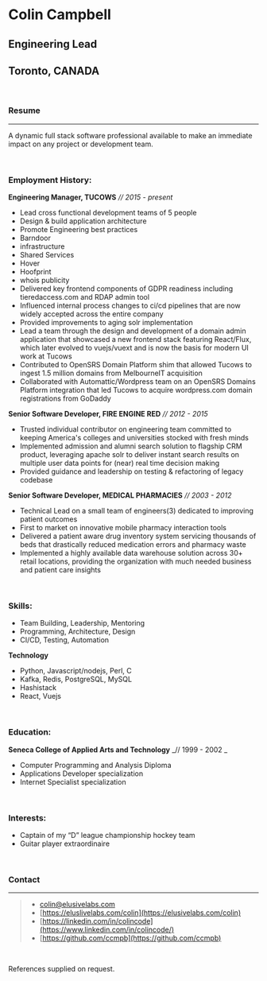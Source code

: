 # Colin Campbell
## Engineering Lead
## Toronto, CANADA

<br/>

### Resume

--- 

A dynamic full stack software professional available to make an immediate impact on any project or development team.

<br/>

### Employment History:

**Engineering Manager, TUCOWS**  _// 2015 - present_

* Lead cross functional development teams of 5 people
* Design & build application architecture 
* Promote Engineering best practices
* Barndoor
* infrastructure
* Shared Services
* Hover
* Hoofprint
* whois publicity
* Delivered key frontend components of GDPR readiness including tieredaccess.com
    and RDAP admin tool
* Influenced internal process changes to ci/cd pipelines that are now
    widely accepted across the entire company
* Provided improvements to aging solr implementation
* Lead a team through the design and development of a domain admin
    application that showcased a new frontend stack featuring React/Flux, 
    which later evolved to vuejs/vuext and is now the basis for modern UI work at Tucows
* Contributed to OpenSRS Domain Platform shim that allowed Tucows to ingest 1.5
    million domains from MelbourneIT acquisition
* Collaborated with Automattic/Wordpress team on an OpenSRS Domains Platform integration
    that led Tucows to acquire wordpress.com domain registrations from GoDaddy  

**Senior Software Developer, FIRE ENGINE RED** _// 2012 - 2015_

* Trusted individual contributor on engineering team committed to keeping America's
    colleges and universities stocked with fresh minds
* Implemented admission and alumni search solution to flagship CRM product,
    leveraging apache solr to deliver instant search results on multiple user data
    points for (near) real time decision making 
* Provided guidance and leadership on testing & refactoring of legacy codebase

**Senior Software Developer, MEDICAL PHARMACIES** _// 2003 - 2012_

* Technical Lead on a small team of engineers(3) dedicated to improving patient
    outcomes
* First to market on innovative mobile pharmacy interaction tools
* Delivered a patient aware drug inventory system servicing thousands of beds that 
    drastically reduced medication errors and pharmacy waste
* Implemented a highly available data warehouse solution across 30+ retail
    locations,  providing the organization with much needed business and patient
    care insights

<br/>

### Skills:
* Team Building, Leadership, Mentoring
* Programming, Architecture, Design
* CI/CD, Testing, Automation

**Technology**

* Python, Javascript/nodejs, Perl, C
* Kafka, Redis, PostgreSQL, MySQL
* Hashistack
* React, Vuejs

<br/>

### Education:

**Seneca College of Applied Arts and Technology** _// 1999 - 2002 _

* Computer Programming and Analysis Diploma
* Applications Developer specialization 
* Internet Specialist specialization

<br/>

### Interests:
* Captain of my “D” league championship hockey team
* Guitar player extraordinaire

<br/>

### Contact

---

> * <i class="fas fa-envelope"></i> [colin@elusivelabs.com](mailto:colin@elusivelabs.com)
> * <i class="fas fa-desktop"></i> [https://eluslivelabs.com/colin](https://elusivelabs.com/colin)
> * <i class="fab fa-linkedin-in"></i> [https://linkedin.com/in/colincode](https://www.linkedin.com/in/colincode/)
> * <i class="fab fa-github"></i> [https://github.com/ccmpb](https://github.com/ccmpb)

<br/>

References supplied on request.
